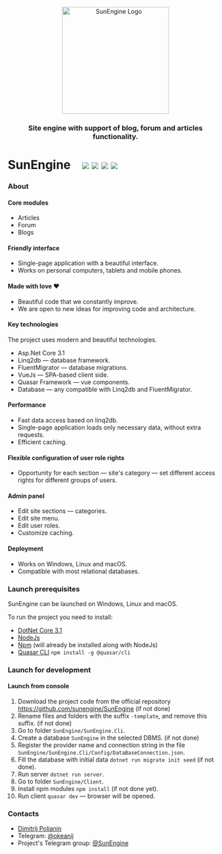 <p align="center">
<img src="https://github.com/Dmitrij-Polyanin/SunEngine/blob/master/SunEngine.svg" width="250" alt="SunEngine Logo" />
</p>

<h3 align="center">Site engine with support of blog, forum and articles functionality.</h3>

# SunEngine &nbsp;&nbsp;  <img src="https://img.shields.io/static/v1?label=Version&message=v2.0.0-rc.9&color=green">   <a href="https://demo.sunengine.site"><img src="https://img.shields.io/static/v1?label=Demo&message=demo.sunengine.site&color=yellow"></a>                <a href="https://t.me/SunEngine"><img src="https://img.shields.io/static/v1?label=Telegram&message=@SunEngine&color=success"></a>     <a href="README.RU.md"><img src="https://img.shields.io/static/v1?label=Readme&message=Russian&color=informational"></a>


### About
#### Core modules
- Articles
- Forum
- Blogs

#### Friendly interface
- Single-page application with a beautiful interface.
- Works on personal computers, tablets and mobile phones.

#### Made with love ❤
- Beautiful code that we constantly improve.
- We are open to new ideas for improving code and architecture.

#### Key technologies
The project uses modern and beautiful technologies.

- Asp.Net Core 3.1
- Linq2db — database framework.
- FluentMigrator — database migrations.
- VueJs — SPA-based client side.
- Quasar Framework — vue components.
- Database — any compatible with Linq2db and FluentMigrator.

#### Performance
- Fast data access based on linq2db.
- Single-page application loads only necessary data, without extra requests.
- Efficient caching.

#### Flexible configuration of user role rights
- Opportunity for each section — site's category — set different access rights for different groups of users.

#### Admin panel
- Edit site sections — categories.
- Edit site menu.
- Edit user roles.
- Customize caching.

#### Deployment
- Works on Windows, Linux and macOS.
- Compatible with most relational databases.

### Launch prerequisites
SunEngine can be launched on Windows, Linux and macOS.

To run the project you need to install:
- [DotNet Core 3.1](https://dotnet.microsoft.com/download/dotnet-core/3.1)
- [NodeJs](https://nodejs.org/en/download/)
- [Npm](https://www.npmjs.com/) (will already be installed along with NodeJs)
- [Quasar CLI](https://quasar.dev/quasar-cli/installation) `npm install -g @quasar/cli`

### Launch for development
#### Launch from console
1. Download the project code from the official repository https://github.com/sunengine/SunEngine (if not done)
2. Rename files and folders with the suffix `-template`, and remove this suffix. (if not done)
3. Go to folder `SunEngine/SunEngine.Cli`.
4. Create a database `SunEngine` in the selected DBMS. (if not done)
5. Register the provider name and connection string in the file `SunEngine/SunEngine.Cli/Config/DataBaseConnection.json`.
6. Fill the database with initial data `dotnet run migrate init seed` (if not done).
7. Run server `dotnet run server`.
8. Go to folder `SunEngine/Client`.
9. Install npm modules `npm install` (if not done yet).
10. Run client `quasar dev` — browser will be opened.

### Contacts
- [Dimitrij Polianin](https://sunengine.site/user/okeanij)
- Telegram: [@okeanij](https://t.me/Okeanij)
- Project's Telegram group: [@SunEngine](https://t.me/SunEngine)
